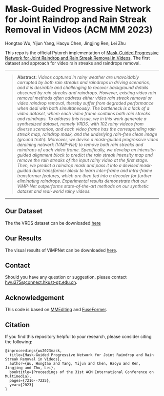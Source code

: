 # Mask-Guided Progressive Network for Joint Raindrop and Rain Streak Removal in Videos (ACM MM 2023)
Hongtao Wu, Yijun Yang, Haoyu Chen, Jingjing Ren, Lei Zhu

This repo is the official Pytorch implementation of [Mask-Guided Progressive Network for Joint Raindrop and Rain Streak Removal in Videos](https://dl.acm.org/doi/abs/10.1145/3581783.3612001).
The first dataset and approach for video rain streaks and raindrops removal.


<hr />

> **Abstract:** *Videos captured in rainy weather are unavoidably corrupted by both rain streaks and raindrops in driving scenarios, and it is desirable and challenging to recover background details obscured by rain streaks and raindrops. However, existing video rain removal methods often address either video rain streak removal or video raindrop removal, thereby suffer from degraded performance when deal with both simultaneously. The bottleneck is a lack of a video dataset, where each video frame contains both rain streaks and raindrops. To address this issue, we in this work generate a synthesized dataset, namely VRDS, with 102 rainy videos from diverse scenarios, and each video frame has the corresponding rain streak map, raindrop mask, and the underlying rain-free clean image (ground truth). Moreover, we devise a mask-guided progressive video deraining network (ViMP-Net) to remove both rain streaks and raindrops of each video frame. Specifically, we develop an intensity-guided alignment block to predict the rain streak intensity map and remove the rain streaks of the input rainy video at the first stage. Then, we predict a raindrop mask and pass it into a devised mask-guided dual transformer block to learn inter-frame and intra-frame transformer features, which are then fed into a decoder for further eliminating raindrops. Experimental results demonstrate that our ViMP-Net outperforms state-of-the-art methods on our synthetic dataset and real-world rainy videos.*
<hr />




## Our Dataset
The the VRDS dataset can be downloaded [here](https://hkustgz-my.sharepoint.com/:f:/g/personal/hwu375_connect_hkust-gz_edu_cn/EmI_nfrnMyNAohEwNtnq50MB22RWxp-x_mtp264aVzOxlA?e=CjP3kO)


## Our Results
The visual results of ViMPNet can be downloaded [here](https://hkustgz-my.sharepoint.com/:u:/g/personal/hwu375_connect_hkust-gz_edu_cn/EVM_XI3KcE9DgQaE9hbXvLQBjhnMP0rvQnSVcnOFcsMyTA?e=7tE2Kk).


## Contact
Should you have any question or suggestion, please contact hwu375@connect.hkust-gz.edu.cn.

## Acknowledgement
This code is based on [MMEditing](https://github.com/open-mmlab/mmagic) and [FuseFormer](https://github.com/ruiliu-ai/FuseFormer).

## Citation
If you find this repository helpful to your research, please consider citing the following:
```
@inproceedings{wu2023mask,
  title={Mask-Guided Progressive Network for Joint Raindrop and Rain Streak Removal in Videos},
  author={Wu, Hongtao and Yang, Yijun and Chen, Haoyu and Ren, Jingjing and Zhu, Lei},
  booktitle={Proceedings of the 31st ACM International Conference on Multimedia},
  pages={7216--7225},
  year={2023}
}
```
